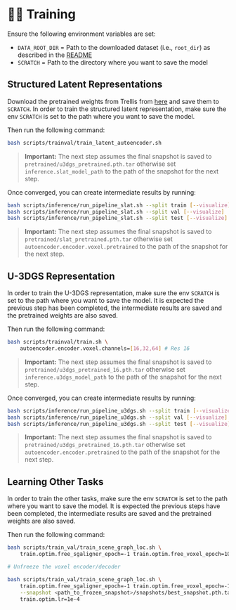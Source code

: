# 🏃‍♀️ Training

Ensure the following environment variables are set:
   - `DATA_ROOT_DIR` = Path to the downloaded dataset (i.e., `root_dir`) as described in the [README](README.md)
   - `SCRATCH` = Path to the directory where you want to save the model

## Structured Latent Representations
Download the pretrained weights from Trellis from [here](https://huggingface.co/JeffreyXiang/TRELLIS-image-large) and save them to `SCRATCH`.
In order to train the structured latent representation, make sure the env `SCRATCH` is set to the path where you want to save the model.

Then run the following command:
```bash
bash scripts/trainval/train_latent_autoencoder.sh
```

> **Important:** The next step assumes the final snapshot is saved to `pretrained/u3dgs_pretrained.pth.tar` otherwise set `inference.slat_model_path` to the path of the snapshot for the next step.

Once converged, you can create intermediate results by running:

```bash
bash scripts/inference/run_pipeline_slat.sh --split train [--visualize]
bash scripts/inference/run_pipeline_slat.sh --split val [--visualize]
bash scripts/inference/run_pipeline_slat.sh --split test [--visualize]
```

> **Important:** The next step assumes the final snapshot is saved to `pretrained/slat_pretrained.pth.tar` otherwise set `autoencoder.encoder.voxel.pretrained` to the path of the snapshot for the next step.

## U-3DGS Representation
In order to train the U-3DGS representation, make sure the env `SCRATCH` is set to the path where you want to save the model. It is expected the previous step has been completed, the intermediate results are saved and the pretrained weights are also saved.

Then run the following command:
```bash
bash scripts/trainval/train.sh \
    autoencoder.encoder.voxel.channels=[16,32,64] # Res 16
```


> **Important:** The next step assumes the final snapshot is saved to `pretrained/u3dgs_pretrained_16.pth.tar` otherwise set `inference.u3dgs_model_path` to the path of the snapshot for the next step.

Once converged, you can create intermediate results by running:

```bash
bash scripts/inference/run_pipeline_u3dgs.sh --split train [--visualize]
bash scripts/inference/run_pipeline_u3dgs.sh --split val [--visualize]
bash scripts/inference/run_pipeline_u3dgs.sh --split test [--visualize]
```

> **Important:** The next step assumes the final snapshot is saved to `pretrained/u3dgs_pretrained_16.pth.tar` otherwise set `autoencoder.encoder.pretrained` to the path of the snapshot for the next step.

## Learning Other Tasks
In order to train the other tasks, make sure the env `SCRATCH` is set to the path where you want to save the model. It is expected the previous steps have been completed, the intermediate results are saved and the pretrained weights are also saved.

Then run the following command:
```bash
bash scripts/train_val/train_scene_graph_loc.sh \
    train.optim.free_sgaligner_epoch=-1 train.optim.free_voxel_epoch=10000 # Till epoch 3

# Unfreeze the voxel encoder/decoder

bash scripts/train_val/train_scene_graph_loc.sh \
    train.optim.free_sgaligner_epoch=-1 train.optim.free_voxel_epoch=-1 \
    --snapshot <path_to_frozen_snapshot>/snapshots/best_snapshot.pth.tar \
    train.optim.lr=1e-4
```
